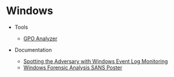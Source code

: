 # Windows
* Tools
  * [GPO Analyzer](https://techcommunity.microsoft.com/t5/microsoft-security-baselines/new-tool-policy-analyzer/ba-p/701049)

* Documentation
  * [Spotting the Adversary with Windows Event Log Monitoring](https://github.com/B0redNab/Interesting-InfoSec-stuff/blob/master/docs/systems/Windows/Spotting-the-Adversary-with-Windows-Event-Log-Monitoring.pdf)
  * [Windows Forensic Analysis SANS Poster](https://www.sans.org/security-resources/posters/windows-forensic-analysis/170/download)
